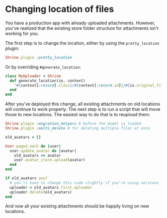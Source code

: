 # Changing location of files

You have a production app with already uploaded attachments. However, you've
realized that the existing store folder structure for attachments isn't working
for you.

The first step is to change the location, either by using the `pretty_location`
plugin:

```rb
Shrine.plugin :pretty_location
```

Or by overriding `#generate_location`:

```rb
class MyUploader < Shrine
  def generate_location(io, context)
    "#{context[:record].class}/#{context[:record.id]}/#{io.original_filename}"
  end
end
```

After you've deployed this change, all existing attachments on old locations
will continue to work properly. The next step is to run a script that will
move those to new locations. The easiest way to do that is to reupload them:

```rb
Shrine.plugin :migration_helpers # before the model is loaded
Shrine.plugin :multi_delete # for deleting multiple files at once
```
```rb
old_avatars = []

User.paged_each do |user|
  user.update_avatar do |avatar|
    old_avatars << avatar
    user.avatar_store.upload(avatar)
  end
end

if old_avatars.any?
  # you'll have to change this code slightly if you're using versions
  uploader = old_avatars.first.uploader
  uploader.delete(old_avatars)
end
```

And now all your existing attachments should be happily living on new
locations.
